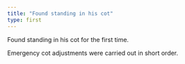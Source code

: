 ```yaml
---
title: "Found standing in his cot"
type: first
---
```


Found standing in his cot for the first time.

Emergency cot adjustments were carried out in short order.